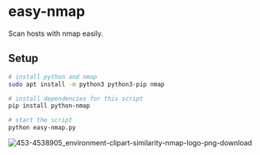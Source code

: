# easy-nmap

Scan hosts with nmap easily.

## Setup

```bash
# install python and nmap
sudo apt install -m python3 python3-pip nmap 

# install dependencies for this script
pip install python-nmap

# start the script
python easy-nmap.py
```

![453-4538905_environment-clipart-similarity-nmap-logo-png-download](https://user-images.githubusercontent.com/36286877/127775183-f9209289-cd3c-4185-abc1-3e11471dc20a.png)
